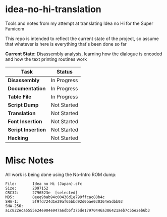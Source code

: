 # idea-no-hi-translation
Tools and notes from my attempt at translating Idea no Hi for the Super Famicom

This repo is intended to reflect the current state of the project, so assume that whatever is here is everything that's been done so far

**Current State:** Disassembly analysis, learning how the dialogue is encoded and how the text printing routines work

| Task | Status |
|------|--------|
| **Disassembly** | In Progress |
| **Documentation** | In Progress |
| **Table File** | In Progress |
| **Script Dump** | Not Started |
| **Translation** | Not Started |
| **Font Insertion** | Not Started |
| **Script Insertion** | Not Started |
| **Hacking** | Not Started |

# Misc Notes

All work is being done using the No-Intro ROM dump:
```
File:       Idea no Hi (Japan).sfc
Size: 	    2097152
CRC32: 	    2796523e  [selected]
MD5: 	    8eee9bab94c00436d1e799ffcac88b4c
SHA-1: 	    5f9fd724d1e29af65bbd92d0bae030364e5dbb03
SHA-256: 	a1c822eca5555e24e904e947a6db5f375de17970446a386421aeb7c55e2eb6b3 
```